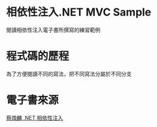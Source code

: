 # 相依性注入.NET MVC Sample 
閱讀相依性注入電子書所撰寫的練習範例<br>
# 程式碼的歷程
為了方便閱讀不同的寫法，把不同寫法分屬於不同分支
# 電子書來源
<a href="https://leanpub.com/dinet">蔡煥麟 .NET 相依性注入</a>
